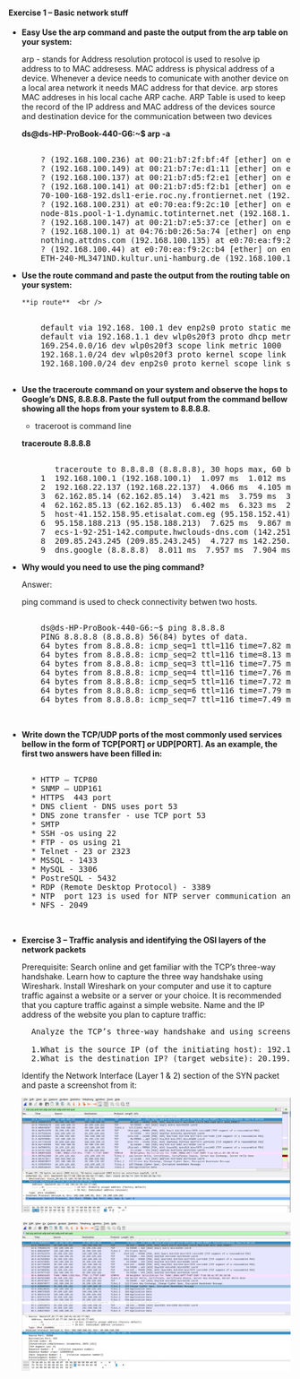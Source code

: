 #### Exercise 1 – Basic network stuff


* **Easy Use the arp command and paste the output from the arp table on your system:**
  
  arp  - stands for Address resolution protocol is used to resolve ip address to to MAC addresess. MAC address is physical address of a device. Whenever a device needs to comunicate with another device on a local area network it needs MAC address for that device. arp stores MAC addreses in his local cache ARP cache. ARP Table is used to keep the record of the IP address and MAC address of the devices source and destination device for the communication between two devices

    **ds@ds-HP-ProBook-440-G6:~$ arp -a**

    <pre>

      ? (192.168.100.236) at 00:21:b7:2f:bf:4f [ether] on enp2s0   
      ? (192.168.100.149) at 00:21:b7:7e:d1:11 [ether] on enp2s0   
      ? (192.168.100.137) at 00:21:b7:d5:f2:e1 [ether] on enp2s0   
      ? (192.168.100.141) at 00:21:b7:d5:f2:b1 [ether] on enp2s0   
      70-100-168-192.dsl1-erie.roc.ny.frontiernet.net (192.168.100.70) at 58:20:b1:4e:bc:23 [ether] on enp2s0 
      ? (192.168.100.231) at e0:70:ea:f9:2c:10 [ether] on enp2s0 
      node-81s.pool-1-1.dynamic.totinternet.net (192.168.1.1) at 00:1f:33:28:81:80 [ether] on wlp0s20f3 
      ? (192.168.100.147) at 00:21:b7:e5:37:ce [ether] on enp2s0 
      ? (192.168.100.1) at 04:76:b0:26:5a:74 [ether] on enp2s0 
      nothing.attdns.com (192.168.100.135) at e0:70:ea:f9:2c:5a [ether] on enp2s0 
      ? (192.168.100.44) at e0:70:ea:f9:2c:b4 [ether] on enp2s0 
      ETH-240-ML3471ND.kultur.uni-hamburg.de (192.168.100.134) at 00:21:b7:d5:f6:c6 [ether] on enp2s0 
</pre>

* **Use the route command and paste the output from the routing table on your system:** 

      **ip route**  <br />
    <pre>

      default via 192.168. 100.1 dev enp2s0 proto static metric 100 
      default via 192.168.1.1 dev wlp0s20f3 proto dhcp metric 600  
      169.254.0.0/16 dev wlp0s20f3 scope link metric 1000 
      192.168.1.0/24 dev wlp0s20f3 proto kernel scope link src 192.168.1.2 metric 600 
      192.168.100.0/24 dev enp2s0 proto kernel scope link src 192.168.100.33 metric 100
    
  </pre>

* **Use the traceroute command on your system and observe the hops to Google’s DNS, 8.8.8.8. Paste the full output from the command bellow showing all the hops from your system to 8.8.8.8.** 
  
  - traceroot is command line  <br />
 
  **traceroute 8.8.8.8** 

    <pre>

         traceroute to 8.8.8.8 (8.8.8.8), 30 hops max, 60 byte packets
      1  192.168.100.1 (192.168.100.1)  1.097 ms  1.012 ms  0.960 ms 
      2  192.168.22.137 (192.168.22.137)  4.066 ms  4.105 ms  4.790 ms
      3  62.162.85.14 (62.162.85.14)  3.421 ms  3.759 ms  3.746 ms  
      4  62.162.85.13 (62.162.85.13)  6.402 ms  6.323 ms  2.673 ms 
      5  host-41.152.158.95.etisalat.com.eg (95.158.152.41)  4.961 ms  4.911 ms * 
      6  95.158.188.213 (95.158.188.213)  7.625 ms  9.867 ms  10.643 ms  
      7  ecs-1-92-251-142.compute.hwclouds-dns.com (142.251.92.1)  5.136 ms bras-base-mtrlpq427bw-grc-26-65-92-251-142.dsl.bell.ca (142.251.92.65)  6.197 ms ecs-1-92-251-142.compute.hwclouds-dns.com (142.251.92.1)  7.173 ms 
      8  209.85.243.245 (209.85.243.245)  4.727 ms 142.250.60.187 (142.250.60.187)  8.121 ms 108.170.236.33 (108.170.236.33)  9.257 ms 
      9  dns.google (8.8.8.8)  8.011 ms  7.957 ms  7.904 ms  
  </pre>

* **Why would you need to use the ping command?** 
  
    Answer:

    ping command is used to check connectivity betwen two hosts. 

  <pre>

      ds@ds-HP-ProBook-440-G6:~$ ping 8.8.8.8
      PING 8.8.8.8 (8.8.8.8) 56(84) bytes of data.
      64 bytes from 8.8.8.8: icmp_seq=1 ttl=116 time=7.82 ms
      64 bytes from 8.8.8.8: icmp_seq=2 ttl=116 time=8.13 ms
      64 bytes from 8.8.8.8: icmp_seq=3 ttl=116 time=7.75 ms
      64 bytes from 8.8.8.8: icmp_seq=4 ttl=116 time=7.76 ms
      64 bytes from 8.8.8.8: icmp_seq=5 ttl=116 time=7.72 ms
      64 bytes from 8.8.8.8: icmp_seq=6 ttl=116 time=7.79 ms
      64 bytes from 8.8.8.8: icmp_seq=7 ttl=116 time=7.49 ms

  
  </pre>

* **Write down the TCP/UDP ports of the most commonly used services bellow in the form of TCP[PORT] or UDP[PORT].  As an example, the first two answers have been filled in:** 

  <pre>

    * HTTP – TCP80 
    * SNMP – UDP161 
    * HTTPS  443 port
    * DNS client - DNS uses port 53
    * DNS zone transfer - use TCP port 53
    * SMTP 
    * SSH -os using 22
    * FTP - os using 21
    * Telnet - 23 or 2323
    * MSSQL - 1433
    * MySQL - 3306
    * PostreSQL - 5432
    * RDP (Remote Desktop Protocol) - 3389
    * NTP  port 123 is used for NTP server communication and NTP clients use port 1023
    * NFS - 2049


  </pre>

* **Exercise 3 – Traffic analysis and identifying the OSI layers of the network packets** 

    Prerequisite: Search online and get familiar with the TCP’s three-way handshake. Learn how to capture the three way handshake using Wireshark. Install Wireshark on your computer and use it to capture traffic against a website or a server or your choice. It is recommended that you capture traffic against a simple website.  Name and the IP address of the website you plan to capture traffic: 

  <pre>
    Analyze the TCP’s three-way handshake and using screenshots from the Wireshark window answer the questions bellow: 
    
    1.What is the source IP (of the initiating host): 192.168.100.33
    2.What is the destination IP? (target website): 20.199.120.182
  </pre>

  Identify the Network Interface (Layer 1 & 2) section of the SYN packet and paste a screenshot from it: 

    ![Layer 1](./assets/images/1.png "MarineGEO logo")
    
    ![Layer 2](./assets/images/2.png "MarineGEO logo")